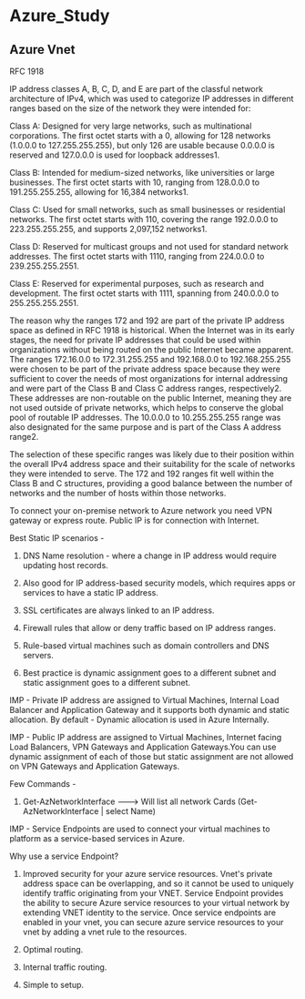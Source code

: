 # Azure_Study

## Azure Vnet

RFC 1918

IP address classes A, B, C, D, and E are part of the classful network architecture of IPv4, which was used to categorize IP addresses in different ranges based on the size of the network they were intended for:

Class A: Designed for very large networks, such as multinational corporations. The first octet starts with a 0, allowing for 128 networks (1.0.0.0 to 127.255.255.255), but only 126 are usable because 0.0.0.0 is reserved and 127.0.0.0 is used for loopback addresses1.

Class B: Intended for medium-sized networks, like universities or large businesses. The first octet starts with 10, ranging from 128.0.0.0 to 191.255.255.255, allowing for 16,384 networks1.

Class C: Used for small networks, such as small businesses or residential networks. The first octet starts with 110, covering the range 192.0.0.0 to 223.255.255.255, and supports 2,097,152 networks1.

Class D: Reserved for multicast groups and not used for standard network addresses. The first octet starts with 1110, ranging from 224.0.0.0 to 239.255.255.2551.

Class E: Reserved for experimental purposes, such as research and development. The first octet starts with 1111, spanning from 240.0.0.0 to 255.255.255.2551.

The reason why the ranges 172 and 192 are part of the private IP address space as defined in RFC 1918 is historical. When the Internet was in its early stages, the need for private IP addresses that could be used within organizations without being routed on the public Internet became apparent. The ranges 172.16.0.0 to 172.31.255.255 and 192.168.0.0 to 192.168.255.255 were chosen to be part of the private address space because they were sufficient to cover the needs of most organizations for internal addressing and were part of the Class B and Class C address ranges, respectively2. These addresses are non-routable on the public Internet, meaning they are not used outside of private networks, which helps to conserve the global pool of routable IP addresses. The 10.0.0.0 to 10.255.255.255 range was also designated for the same purpose and is part of the Class A address range2.

The selection of these specific ranges was likely due to their position within the overall IPv4 address space and their suitability for the scale of networks they were intended to serve. The 172 and 192 ranges fit well within the Class B and C structures, providing a good balance between the number of networks and the number of hosts within those networks.

To connect your on-premise network to Azure network you need VPN gateway or express route. Public IP is for connection with Internet.

Best Static IP scenarios -

1. DNS Name resolution - where a change in IP address would require updating host records.
   
2. Also good for IP address-based security models, which requires apps or services to have a static IP address.
   
3. SSL certificates are always linked to an IP address.
   
4. Firewall rules that allow or deny traffic based on IP address ranges.
   
5. Rule-based virtual machines such as domain controllers and DNS servers.
   
6. Best practice is dynamic assignment goes to a different subnet and static assignment goes to a different subnet.

IMP - Private IP address are assigned to Virtual Machines, Internal Load Balancer and Application Gateway and it supports both dynamic and static allocation. By default - Dynamic allocation is used in Azure Internally.

IMP - Public IP address are assigned to Virtual Machines, Internet facing Load Balancers, VPN Gateways and Application Gateways.You can use dynamic assignment of each of those but static assignment are not allowed on VPN Gateways and Application Gateways.

Few Commands -

1. Get-AzNetworkInterface   ---> Will list all network Cards (Get-AzNetworkInterface | select Name)

IMP - Service Endpoints are used to connect your virtual machines to platform as a service-based services in Azure.

Why use a service Endpoint?

1. Improved security for your azure service resources. Vnet's private address space can be overlapping, and so it cannot be used to uniquely identify traffic originating from your VNET. Service Endpoint provides the ability to secure Azure service resources to your virtual network by extending VNET identity to the service. Once service endpoints are enabled in your vnet, you can secure azure service resources to your vnet by adding a vnet rule to the resources.

2. Optimal routing.

3. Internal traffic routing.

4. Simple to setup.

 
